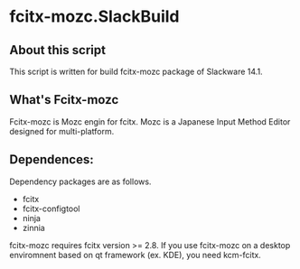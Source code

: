 fcitx-mozc.SlackBuild
=====================
## About this script
This script is written for build fcitx-mozc package of Slackware 14.1.

## What's Fcitx-mozc
Fcitx-mozc is Mozc engin for fcitx. Mozc is a Japanese Input Method Editor designed for multi-platform.

## Dependences:
Dependency packages are as follows.

* fcitx
* fcitx-configtool
* ninja
* zinnia

fcitx-mozc requires fcitx version >= 2.8.
If you use fcitx-mozc on a desktop enviromnent based on qt framework (ex. KDE), you need kcm-fcitx.


